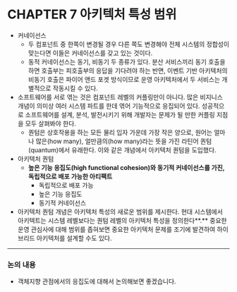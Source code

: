 # CHAPTER 7 아키텍처 특성 범위

- 커네이선스
    - 두 컴포넌트 중 한쪽이 변경될 경우 다른 쪽도 변경해야 전체 시스템의 정합성이 맞는다면 이들은 커네이선스를 갖고 있는 것이다.
    - 동적 커네이선스는 동기, 비동기 두 종류가 있다. 분산 서비스끼리 동기 호출을 하면 호출부는 피호출부의 응답을 기다려야 하는 반면, 이벤트 기반 아키텍처의 비동기 호출은 파이어 앤드 포겟 방식이므로 운영 아키텍처에서 두 서비스는 개별적으로 작동시킬 수 있다.
- 소프트웨어를 서로 엮는 것은 컴포넌트 레벨의 커플링만이 아니다. 많은 비지니스 개념이 의미상 여러 시스템 파트를 한데 엮어 기능적으로 응집되어 있다. 성공적으로 소프트웨어를 설계, 분석, 발전시키기 위해 개발자는 문제가 될 만한 커플링 지점을 모두 살펴봐야 한다.
    - 퀀텀은 상호작용을 하는 모든 물리 입자 가운데 가장 작은 양으로, 원어는 얼마나 많은(how many), 얼만큼의(how many)라는 뜻을 가진 라틴어 퀀텀(quantum)에서 유래한다. 이와 같은 개념에서 아키텍처 퀀텀을 도입했다.
- 아키텍처 퀀텀
    - **높은 기능 응집도(high functional cohesion)와 동기적 커네이선스를 가진, 독립적으로 배포 가능한 아티팩트**
        - 독립적으로 배포 가능
        - 높은 기능 응집도
        - 동기적 커네이선스
- 아키텍처 퀀텀 개념은 아키텍처 특성의 새로운 범위를 제시한다. 현대 시스템에서 아키텍트는 시스템 레벨보다는 퀀텀 레벨의 아키텍처 특성을 정의한다**.** 중요한 운영 관심사에 대해 범위를 좁혀보면 중요한 아키텍처 문제를 조기에 발견하여 하이브리드 아키텍처를 설계할 수도 있다.

---

### 논의 내용

- 객체지향 관점에서의 응집도에 대해서 논의해보면 좋겠습니다.
